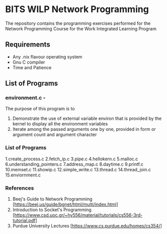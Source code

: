 # BITS WILP Network Programming

The repository contains the programming exercises performed for the Network Programming Course for the Work Integrated Learning Program

## Requirements

 * Any .nix flavour operating system
 * Gnu C compiler
 * Time and Patience 

## List of Programs

###  environment.c - 
 The purpose of this program is to 
 1. Demonstrate the use of external variable environ that is provided by the kernel to display all the environment variables
 2. Iterate among the passed arguments one by one, provided in form or argument count and argument character

### List of Programs

1.create_process.c
2.fetch_ip.c
3.pipe.c
4.hellokern.c
5.malloc.c
6.understanding_pointers.c
7.address_map.c
8.daytime.c
9.printf.c
10.memset.c
11.showip.c
12.simple_write.c
13.thread.c
14.thread_join.c
15.enviornment.c















### References

1. Beej's Guide to Network Programming [https://beej.us/guide/bgnet/html/multi/index.html]
2. Introduction to Socket's Programming [https://www.csd.uoc.gr/~hy556/material/tutorials/cs556-3rd-tutorial.pdf]
3. Purdue University Lectures [https://www.cs.purdue.edu/homes/cs354/]
